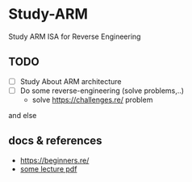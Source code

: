 # Study-ARM
Study ARM ISA for Reverse Engineering

## TODO

- [ ] Study About ARM architecture
- [ ] Do some reverse-engineering (solve problems,..)
  - solve https://challenges.re/ problem

and else

## docs & references

- https://beginners.re/
- [some lecture pdf](https://beistlab.wordpress.com/2013/04/13/arm-basic-reverse-engineering-lecture-slides/)
